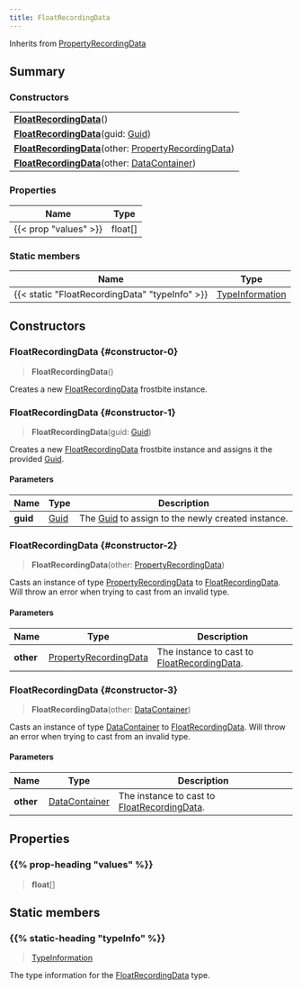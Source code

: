 ```yaml
---
title: FloatRecordingData
---
```


Inherits from 
[PropertyRecordingData](/vext/ref/fb/propertyrecordingdata)

## Summary
### Constructors
| |
| ----------- |
| **[FloatRecordingData](#constructor-0)**() |
| **[FloatRecordingData](#constructor-1)**(guid: [Guid](/vext/ref/shared/class/guid)) |
| **[FloatRecordingData](#constructor-2)**(other: [PropertyRecordingData](/vext/ref/fb/propertyrecordingdata)) |
| **[FloatRecordingData](#constructor-3)**(other: [DataContainer](/vext/ref/shared/class/datacontainer)) |

### Properties
| Name | Type |
| ---- | ---- |
| {{< prop "values" >}} | float[] |

### Static members
| Name | Type |
| ---- | ---- |
| {{< static "FloatRecordingData" "typeInfo" >}} | [TypeInformation](/vext/ref/shared/class/typeinformation) |

## Constructors
### FloatRecordingData {#constructor-0}
> **FloatRecordingData**()

Creates a new [FloatRecordingData](/vext/ref/fb/floatrecordingdata) frostbite instance.

### FloatRecordingData {#constructor-1}
> **FloatRecordingData**(guid: [Guid](/vext/ref/shared/class/guid))

Creates a new [FloatRecordingData](/vext/ref/fb/floatrecordingdata) frostbite instance and assigns it the provided [Guid](/vext/ref/shared/class/guid).

#### Parameters
| Name | Type | Description |
| ---- | ---- | ----------- |
| **guid** | [Guid](/vext/ref/shared/class/guid) | The [Guid](/vext/ref/shared/class/guid) to assign to the newly created instance. |

### FloatRecordingData {#constructor-2}
> **FloatRecordingData**(other: [PropertyRecordingData](/vext/ref/fb/propertyrecordingdata))

Casts an instance of type [PropertyRecordingData](/vext/ref/fb/propertyrecordingdata) to [FloatRecordingData](/vext/ref/fb/floatrecordingdata). Will throw an error when trying to cast from an invalid type.

#### Parameters
| Name | Type | Description |
| ---- | ---- | ----------- |
| **other** | [PropertyRecordingData](/vext/ref/fb/propertyrecordingdata) | The instance to cast to [FloatRecordingData](/vext/ref/fb/floatrecordingdata). |

### FloatRecordingData {#constructor-3}
> **FloatRecordingData**(other: [DataContainer](/vext/ref/shared/class/datacontainer))

Casts an instance of type [DataContainer](/vext/ref/shared/class/datacontainer) to [FloatRecordingData](/vext/ref/fb/floatrecordingdata). Will throw an error when trying to cast from an invalid type.

#### Parameters
| Name | Type | Description |
| ---- | ---- | ----------- |
| **other** | [DataContainer](/vext/ref/shared/class/datacontainer) | The instance to cast to [FloatRecordingData](/vext/ref/fb/floatrecordingdata). |

## Properties
### {{% prop-heading "values" %}}
> **float**[]

## Static members
### {{% static-heading "typeInfo" %}}
> [TypeInformation](/vext/ref/shared/class/typeinformation)

The type information for the [FloatRecordingData](/vext/ref/fb/floatrecordingdata) type.

